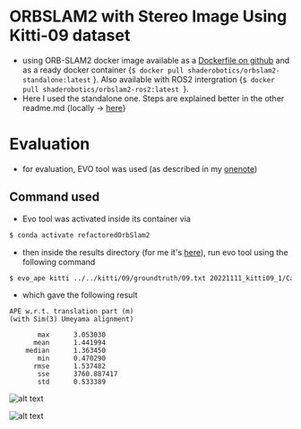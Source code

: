 # ORBSLAM2 with Stereo Image Using Kitti-09 dataset
  - using ORB-SLAM2 docker image available as a [Dockerfile on github](https://github.com/open-shade/orbslam2/blob/main) and as a ready docker container {``` $ docker pull shaderobotics/orbslam2-standalone:latest ``` }. Also available with ROS2 intergration {```$ docker pull shaderobotics/orbslam2-ros2:latest ```}.
- Here I used the standalone one. Steps are explained better in the other readme.md {locally -> [here](//home//john//masters//orbslam2_docker//open-shade_orbslam2//readme.md)}

# Evaluation
- for evaluation, EVO tool was used (as described in my [onenote](https://onedrive.live.com/redir?resid=B2D5D77D18775A1C%212596&page=Edit&wd=target%28Masters%2FImplementation.one%7C660241d9-5356-4226-91c2-826e4186f024%2FEVO%20tool%7C85333b87-604a-41d2-880b-16dd6e3df887%2F%29&wdorigin=703))

## Command used
- Evo tool was activated inside its container via 
```sh 
$ conda activate refactoredOrbSlam2 
```
- then inside the results directory (for me it's [here](//home//john//masters//orbslam3_docker//orbslam_modifiedFork//Datasets//results//kitti_orbslam2)), run evo tool using the following command
```sh
$ evo_ape kitti ../../kitti/09/groundtruth/09.txt 20221111_kitti09_1/CameraTrajectory.txt -as --plot
```
- which gave the following result 
```
APE w.r.t. translation part (m)
(with Sim(3) Umeyama alignment)

       max      3.053030
      mean      1.441994
    median      1.363450
       min      0.470290
      rmse      1.537482
       sse      3760.887417
       std      0.533389
```
![alt text](evo_rpe_map.png)
 
![alt text](evo_rpe_raw.png)

